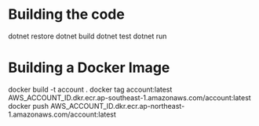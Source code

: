 # Building the code
dotnet restore
dotnet build
dotnet test
dotnet run

# Building a Docker Image
docker build -t account .
docker tag account:latest AWS_ACCOUNT_ID.dkr.ecr.ap-southeast-1.amazonaws.com/account:latest
docker push AWS_ACCOUNT_ID.dkr.ecr.ap-northeast-1.amazonaws.com/account:latest

